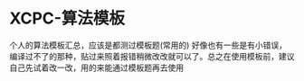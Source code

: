 # XCPC-算法模板
个人的算法模板汇总，应该是都测过模板题(常用的)
好像也有一些是有小错误，编译过不了的那种，贴过来照着报错稍微改改就可以了。总之在使用模板前，建议自己先试着改一改，用的来能通过模板题再去使用
